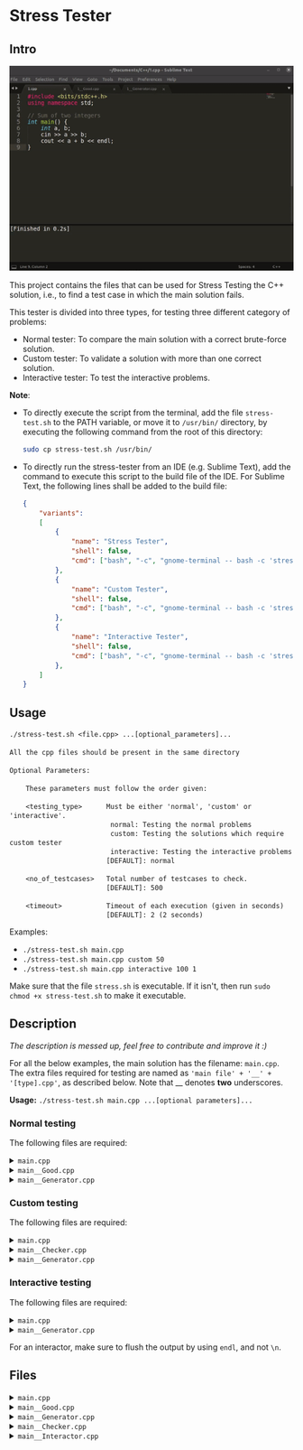 # Stress Tester

## Intro

![](preview.gif)

This project contains the files that can be used for Stress Testing the C++ solution, i.e., to find a test case in which the main solution fails.

This tester is divided into three types, for testing three different category of problems:
* Normal tester: To compare the main solution with a correct brute-force solution.
* Custom tester: To validate a solution with more than one correct solution.
* Interactive tester: To test the interactive problems.

**Note**:
* To directly execute the script from the terminal, add the file `stress-test.sh` to the PATH variable, or move it to `/usr/bin/` directory, by executing the following command from the root of this directory:
  ```bash
  sudo cp stress-test.sh /usr/bin/
  ```
* To directly run the stress-tester from an IDE (e.g. Sublime Text), add the command to execute this script to the build file of the IDE. For Sublime Text, the following lines shall be added to the build file:
  ```json
  {
      "variants":
      [
          {
              "name": "Stress Tester",
              "shell": false,
              "cmd": ["bash", "-c", "gnome-terminal -- bash -c 'stress-test.sh \"${file}\" normal 500 2; read'"]
          },
          {
              "name": "Custom Tester",
              "shell": false,
              "cmd": ["bash", "-c", "gnome-terminal -- bash -c 'stress-test.sh \"${file}\" custom 500 2; read'"]
          },
          {
              "name": "Interactive Tester",
              "shell": false,
              "cmd": ["bash", "-c", "gnome-terminal -- bash -c 'stress-test.sh \"${file}\" interactive 500 2; read'"]
          },
      ]
  }
  ```
## Usage

   ```
   ./stress-test.sh <file.cpp> ...[optional_parameters]...
   
   All the cpp files should be present in the same directory

   Optional Parameters:
   
       These parameters must follow the order given:

       <testing_type>      Must be either 'normal', 'custom' or 'interactive'.
                            normal: Testing the normal problems
                            custom: Testing the solutions which require custom tester
                            interactive: Testing the interactive problems
                           [DEFAULT]: normal

       <no_of_testcases>   Total number of testcases to check.
                           [DEFAULT]: 500

       <timeout>           Timeout of each execution (given in seconds)
                           [DEFAULT]: 2 (2 seconds)
   ```
Examples:
* `./stress-test.sh main.cpp`
* `./stress-test.sh main.cpp custom 50`
* `./stress-test.sh main.cpp interactive 100 1`
 
Make sure that the file `stress.sh` is executable. If it isn't, then run `sudo chmod +x stress-test.sh` to make it executable.

## Description

*The description is messed up, feel free to contribute and improve it :)*

For all the below examples, the main solution has the filename: `main.cpp`.
The extra files required for testing are named as `'main file' + '__' + '[type].cpp'`, as described below. Note that __ denotes **two** underscores.  

**Usage:** `./stress-test.sh main.cpp ...[optional parameters]...`



### Normal testing

The following files are required:

<details>
<summary><code>main.cpp</code></summary>

  - The main solution file to test.

</details>

<details>
<summary><code>main__Good.cpp</code></summary>

  - The correct, brute force solution.

</details>

<details>
<summary><code>main__Generator.cpp</code></summary>

  - The file to generate random test cases.
  - It should output the test case to the standard output stream (`stdout`) using `cout`.

</details>


### Custom testing

The following files are required:

<details>
<summary><code>main.cpp</code></summary>

  - The main solution file to test.

</details>

<details>
<summary><code>main__Checker.cpp</code></summary>

  - The file to test the solution, which has more than one correct solution.
  - First, it should take two types of input from the standard input stream (`stdin`) using `cin` in the following order:
    1. The first input is the testcase produced by the generator: `main__Generator.cpp`.
    2. The second input is the answer produced by the main solution file: `main.cpp`.
  - It should give verdict to the standard error stream (`stderr`) using `cerr`. First, it should output an `endl` (for better readability), and then give the verdict such as `Expected [...] found [...]` to `cerr`.
  - Finally, it should `return 0` in case of SUCCESS, or `return 1` in case of FAILURE.
  - Note: Every response to the user is given using `cerr`.

</details>

<details>
<summary><code>main__Generator.cpp</code></summary>

  - The file to generate random test cases.
  - It should output the test case to the standard output stream (`stdout`) using `cout`.

</details>


### Interactive testing

The following files are required:

<details>
<summary><code>main.cpp</code></summary>

  - The main solution file to test.

</details>

<details>
<summary><code>main__Generator.cpp</code></summary>

  - This file acts as a generator and an interactor (to generate random test case and to interact with the main solution).
  - It should first generate a random test case - e.g. the number to guess.
  - Then rest of the code is written inside an infinite while loop
  - It should first take the output produced by the main solution from the standard input stream (`stdin`) using `cin`.
  - It should then output the response to the standard output stream (`stdout`) using `cout`.
  - For printing any verdict or the testcase (if an error occurred), it should output the response to the standard error stream (`stderr`) using `cerr`.
  - Note: To interact with the user, output is given using `cout` and other outputs related to verdicts are given using `cerr`.
  - So, along with `cout`, write the same output to `cerr` for debugging purposes.
  - After every interaction, it should validate:
    1. Checking whether the number of questions asked is within limits.
    2. Checking whether the response of the user is correct or not.
  - In case of any error, it should output it using `cerr` and simultaneously `return 1`.
  - In case the answer is correct, it gives appropriate verdict using `cerr` and returns 0.
  - Also, for debugging purposes, print the correct output using `cerr` at the end of this file, before returning 0 or 1.

</details>

For an interactor, make sure to flush the output by using `endl`, and not `\n`.


## Files

<details>
<summary><code>main.cpp</code></summary>

```cpp
#include <bits/stdc++.h>
using namespace std;

int main() {
    int n;
    cin >> n;
    int answer;
    // Write the main solution here
    cout << answer << endl;
}
```

</details>

<details>
<summary><code>main__Good.cpp</code></summary>

```cpp
#include <bits/stdc++.h>
using namespace std;

int main() {
    int n;
    cin >> n;
    int answer;
    // Write the brute-force correct solution here
    cout << answer << endl;
}
```

</details>

<details>
<summary><code>main__Generator.cpp</code></summary>

```cpp
#include <bits/stdc++.h>
using namespace std;

mt19937 rng(chrono::steady_clock::now().time_since_epoch().count());
int rand(int l, int r){
    uniform_int_distribution<int> uid(l, r);
    return uid(rng);
}

int main() {
    // Generate random test case
    int testcase = rand(1, 100);
    
    // Output the random test case
    cout << testcase << endl;
}
```

Getting the current testcase in the Generator (to generate fixed test cases, if required):

```cpp
#include <bits/stdc++.h>
using namespace std;

// Add the argc and argv in the main function to accept the arguments
int main(int argc, char **argv){
    // The testcase is passed as the first argument to the generator (argv[1])
    // Testcases starts from 0 upto (TOTAL_TESTCASE - 1)
    
    // Convert the argument to an integer
    int test = atoi(argv[1]);
    
    // Generate a fixed testcase according to the testcase number
    cout << test << " " << test * 2 << endl;
}
```

</details>

<details>
<summary><code>main__Checker.cpp</code></summary>

```cpp
#include <bits/stdc++.h>
using namespace std;

int main() {
    // Take the testcase as input
    int testcase;
    cin >> testcase;
    
    // Take the answer produced by main solution as input
    int answer;
    cin >> answer;
    
    // Check whether the answer produced satisfies the test case
    int expected_answer;
    bool is_correct = false;
    // ...
    if (is_correct) {
        // Output the verdict to stderr
        cerr << endl;
        cerr << "Expected " << expected_answer << ", found " << answer << endl;
        return 1;     // return 1 in case of FAILURE
    }
    return 0;     // return 0 in case of SUCCESS
}
```

</details>

<details>
<summary><code>main__Interactor.cpp</code></summary>

```cpp
#include <bits/stdc++.h>
using namespace std;

mt19937 rng(chrono::steady_clock::now().time_since_epoch().count());
int rand(int l, int r){
    uniform_int_distribution<int> uid(l, r);
    return uid(rng);
}

// ALWAYS USE `endl` FOR FLUSHING THE OUTPUT, NOT `\n`

int main() {
    // Generate random test case
    int answer = rand(1,100);
    
    int asked_questions = 0;
    while (true) {
        char user_response_type;
        int response;
        
        // Take the user's response as input
        cin >> user_response_type >> response;
        // Outputting this to stderr for debugging purposes
        cerr << user_response_type << " " << response << endl;
        
        asked_questions++;
        if (asked_questions > 100) {
            cerr << "Too many questions" << endl;     // Outputting every verdict to stderr
            return 1;     // return 1 in case of FAILURE
        }
        
        if (user_response_type == '?') {
            // Give proper response to stdout
            // FOR INTERACTING WITH USER, GIVE THE RESPONSE USING `cout`, FOR GIVING VERDICT, USE `cerr`
            int interactor_response;
            // ...
            cout << interactor_response << endl;
            cerr << interactor_response << endl;     // Outputting this to stderr for debugging purposes
        } else if (user_response_type == '!') {
            if (response == answer) {
                cerr << "Correct solution" << endl;
                break;
            } else {
                cerr << "Incorrect solution." << endl;
                return 1;     // return 1 in case of FAILURE
            }
        }
    }
    // Output the correct answer and return 0 (SUCCESS)
    cerr << "Correct Answer: " << answer << endl;
    return 0;
}
```

</details>


